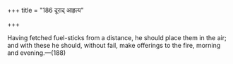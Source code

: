 +++
title = "186 दूराद् आहृत्य"

+++

Having fetched fuel-sticks from a distance, he should place them in the air; and with these he should, without fail, make offerings to the fire, morning and evening.—(188)